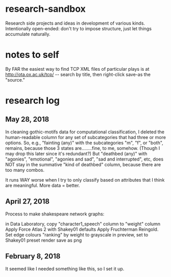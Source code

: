 # research-sandbox

Research side projects and ideas in development of various kinds. Intentionally open-ended: don't try to impose structure, just let things accumulate naturally.

# notes to self

By FAR the easiest way to find TCP XML files of particular plays is at http://ota.ox.ac.uk/tcp/ -- search by title, then right-click save-as the "source."

# research log

## May 28, 2018

In cleaning gothic-motifs data for computational classification, I deleted the human-readable column for any set of subcategories that had three or more options. So, e.g., "fainting (any)" with the subcategories "m", "f", or "both", remains, because those 3 states are........fine, to me, somehow. (Though I may drop this later since it's redundant?) But "deathbed (any)" with "agonies", "emotional", "agonies and sad", "sad and interrupted", etc, does NOT stay in the summative "kind of deathbed" column, because there are too many combos.

It runs WAY worse when I try to only classify based on attributes that I think are meaningful. More data = better.

## April 27, 2018

Process to make shakespeare network graphs:

in Data Laboratory, copy "character1_speech" column to "weight" column
Apply Force Atlas 2 with Shakey01 defaults
Apply Fruchterman Reingold.
Set edge colours "ranking" by weight to grayscale
in preview, set to Shakey01 preset
render
save as png

## February 8, 2018

It seemed like I needed something like this, so I set it up.